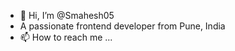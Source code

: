 - 👋 Hi, I’m @Smahesh05
- A passionate frontend developer from Pune, India
- 📫 How to reach me ...

<!---
Smahesh05/Smahesh05 is a ✨ special ✨ repository because its `README.md` (this file) appears on your GitHub profile.
You can click the Preview link to take a look at your changes.
--->



